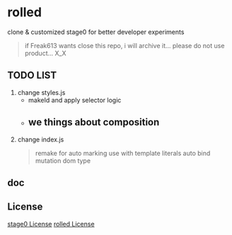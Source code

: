 
# rolled
clone & customized stage0 for better developer experiments
> if Freak613 wants close this repo, i will archive it...
> please do not use product... X_X
## TODO LIST
1. change styles.js 
    - makeId and apply selector logic
    - we things about composition
        -
2. change index.js
    > remake for auto marking use with template literals
    > auto bind mutation dom type
## doc

## License
[stage0 License](https://github.com/Freak613/stage0/blob/master/LICENSE)
[rolled License]()
